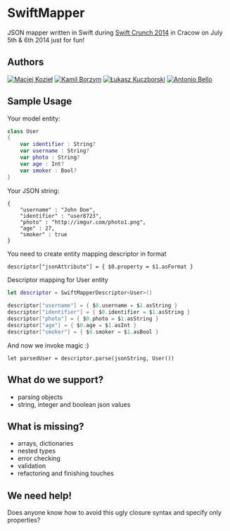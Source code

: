 SwiftMapper
===============

JSON mapper written in Swift during [Swift Crunch 2014](http://swiftcrunch.com/) in Cracow on July 5th & 6th 2014 just for fun!

Authors
-------
[![Maciej Kozieł](https://s3.amazonaws.com/uploads.hipchat.com/photos/998094/PilxzEaCYJ5IEZj_125.jpg)](https://www.linkedin.com/in/mkoziel)
[![Kamil Borzym](https://s3.amazonaws.com/uploads.hipchat.com/photos/998120/KCOvRimHcvnFK1n_125.jpg)](https://github.com/kam800)
[![Łukasz Kuczborski](https://s3.amazonaws.com/uploads.hipchat.com/photos/998161/uyRN9GDPl7eUEss_125.jpg)](https://twitter.com/lkuczborski)
[![Antonio Bello](https://s3.amazonaws.com/uploads.hipchat.com/photos/998123/NNJdv0LKldkEU60_125.jpg)](https://twitter.com/ant_bello)

Sample Usage
------------

Your model entity:
```swift
class User
{
    var identifier : String?
    var username : String?
    var photo : String?
    var age : Int?
    var smoker : Bool?
}
```

Your JSON string:
```
{
    "username" : "John Doe",
    "identifier" : "user8723",
    "photo" : "http://imgur.com/photo1.png",
    "age" : 27,
    "smoker" : true
}
```

You need to create entity mapping descriptor in format
```
descriptor["jsonAttribute"] = { $0.property = $1.asFormat }
```

Descriptor mapping for User entity
```swift
let descriptor = SwiftMapperDescriptor<User>()
        
descriptor["username"] = { $0.username = $1.asString }
descriptor["identifier"] = { $0.identifier = $1.asString }
descriptor["photo"] = { $0.photo = $1.asString }
descriptor["age"] = { $0.age = $1.asInt }
descriptor["smoker"] = { $0.smoker = $1.asBool }
```

And now we invoke magic :)
```
let parsedUser = descriptor.parse(jsonString, User())
```

What do we support?
-------------------
* parsing objects
* string, integer and boolean json values

What is missing?
----------------
* arrays, dictionaries
* nested types
* error checking
* validation
* refactoring and finishing touches

We need help!
-------------
Does anyone know how to avoid this ugly closure syntax and specify only properties?

